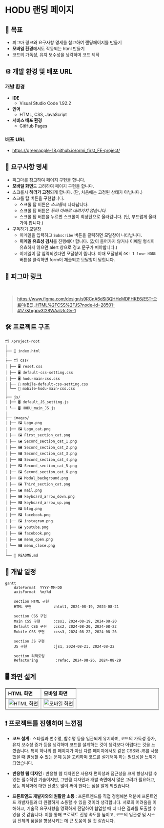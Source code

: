 # HODU 랜딩 페이지

## 🎯 목표

-   피그마 링크와 요구사항 명세를 참고하여 랜딩페이지를 만들기
-   **모바일 환경**에서도 작동되는 html 만들기
-   코드의 가독성, 유지 보수성을 생각하며 코드 제작

## ⚙️ 개발 환경 및 배포 URL

### 개발 환경

-   **IDE**
    -   Visual Studio Code 1.92.2
-   **언어**
    -   HTML, CSS, JavaScript
-   **서비스 배포 환경**
    -   GitHub Pages

### 배포 URL

-   https://greenapple-18.github.io/ormi_first_FE-project/

## 📝 요구사항 명세

-   피그마를 참고하여 페이지 구현을 합니다.
-   **모바일 화면**도 고려하여 페이지 구현을 합니다.
-   스크롤시 **헤더가 고정**되게 합니다. (단, 처음에는 고정된 상태가 아닙니다.)
-   스크롤 탑 버튼을 구현합니다.
    -   스크롤 탑 버튼은 *스크롤*시 나타납니다.
    -   스크롤 탑 버튼은 _푸터 아래로 내려가지 않습니다._
    -   스크롤 탑 버튼을 누르면 스크롤이 최상단으로 올라갑니다. (단, 부드럽게 올라가야 합니다.)
-   구독하기 모달창
    -   이메일을 입력하고 `Subscribe` 버튼을 클릭하면 모달창이 나타납니다.
    -   **이메일 유효성 검사**를 진행해야 합니다. (값이 들어가지 않거나 이메일 형식이 유효하지 않으면 alert 창으로 경고 문구가 떠야합니다.)
    -   이메일이 잘 입력되었다면 모달창이 뜹니다. 이때 모달창의 `OK! I love HODU` 버튼을 클릭하면 form이 제출되고 모달창이 닫힙니다.

## 🔗 피그마 링크

<br/>

> https://www.figma.com/design/s9RCnA6dSi3QHHeMDFHKE6/EST-오르미(BE)_HTML%2FCSS%2FJS?node-id=28501-4177&t=gpv3t28WAalztcGv-1

## 🛠️ 프로젝트 구조

```
🗂️ /project-root
│
├── 📑 index.html
│
├── 🗂️ css/
│ ├── 🖥️ reset.css
│ ├── 🖥️ default-css-setting.css
│ ├── 🖥️ hodu-main-css.css
│ ├── 📱 mobile-default-css-setting.css
│ └── 📱 mobile-hodu-main-css.css
│
├── js/
│ ├── 🖥️ default_JS_setting.js
│ └── 🖥️ HODU_main_JS.js
│
├── images/
│ ├── 🖼️ Logo.png
│ ├── 🖼️ Logo_cat.png
│ ├── 🖼️ First_section_cat.png
│ ├── 🖼️ Second_section_cat_1.png
│ ├── 🖼️ Second_section_cat_2.png
│ ├── 🖼️ Second_section_cat_3.png
│ ├── 🖼️ Second_section_cat_4.png
│ ├── 🖼️ Second_section_cat_5.png
│ ├── 🖼️ Second_section_cat_6.png
│ ├── 🖼️ Modal_background.png
│ ├── 🖼️ Third_section_cat.png
│ ├── 🖼️ mail.png
│ ├── 🖼️ keyboard_arrow_down.png
│ ├── 🖼️ keyboard_arrow_up.png
│ ├── 🖼️ blog.png
│ ├── 🖼️ facebook.png
│ ├── 🖼️ instagram.png
│ ├── 🖼️ youtube.png
│ ├── 🖼️ facebook.png
│ ├── 🖼️ menu_open.png
│ └── 🖼️ menu_close.png
│
└── 📑 README.md
```

## 📅 개발 일정

```mermaid
gantt
    dateFormat  YYYY-MM-DD
    axisFormat  %m/%d

    section HTML 구현
    HTML 구현          :html1, 2024-08-19, 2024-08-21

    section CSS 구현
    Main CSS 구현      :css1, 2024-08-19, 2024-08-20
    Default CSS 구현   :css2, 2024-08-20, 2024-08-22
    Mobile CSS 구현    :css3, 2024-08-22, 2024-08-26

    section JS 구현
    JS 구현            :js1, 2024-08-21, 2024-08-22

    section 리팩토링
    Refactoring        :refac, 2024-08-26, 2024-08-29
```

## 🖥️ 화면 설계

<table border="1" cellpadding="10">
    <tbody>
        <tr>
            <td><strong>HTML 화면</strong></td>
            <td><strong>모바일 화면</strong></td>
        </tr>
        <tr>
            <td>
                <img src="html.gif" width="100%" alt="HTML 화면">
            </td>
            <td>
                <img src= "mobile.gif" width="100%" alt="모바일 화면">
            </td>
        </tr>
    </tbody>
</table>

## ❗ 프로젝트를 진행하며 느낀점

-   **코드 설계** : 스타일과 변수명, 함수명 등을 일관되게 유지하며, 코드의 가독성 증가, 유지 보수성 증가 등을 생각하며 코드를 설계하는 것이 생각보다 어렵다는 것을 느꼈습니다. 특히 하나의 웹 페이지가 아닌 다른 페이지에서도 같은 CSS와 JS를 사용했을 때 발생할 수 있는 문제 등을 고려하며 코드를 설계해야 하는 필요성을 느끼게 되었습니다.

-   **반응형 웹 디자인** : 반응형 웹 디자인은 사용자 편의성과 접근성을 크게 향상시킬 수 있는 필수적인 기술이지만, 그만큼 디자인과 개발 측면에서 많은 고려가 필요하고, 성능 최적화에 대한 신경도 많이 써야 한다는 점을 알게 되었습니다.

-   **프론트엔드 개발자와의 원활한 소통** : 프론트엔드를 직접 경험해본 덕분에 프론트엔드 개발자들과 더 원활하게 소통할 수 있을 것이라 생각합니다. 서로의 어려움을 이해하고, 기술적 요구사항을 명확하게 전달하여 협업할 때 더 나은 결과를 도출할 수 있을 것 같습니다. 이를 통해 프로젝트 진행 속도를 높이고, 코드의 일관성 및 시스템 전체의 품질을 향상시키는 데 큰 도움이 될 것 같습니다.
